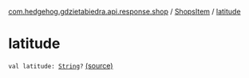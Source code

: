 [com.hedgehog.gdzietabiedra.api.response.shop](../index.md) / [ShopsItem](index.md) / [latitude](./latitude.md)

# latitude

`val latitude: `[`String`](https://kotlinlang.org/api/latest/jvm/stdlib/kotlin/-string/index.html)`?` [(source)](https://github.com/asvid/GdzieTaBiedra/tree/master/app/src/main/java/com/hedgehog/gdzietabiedra/api/response/shop/ShopsItem.kt#L17)